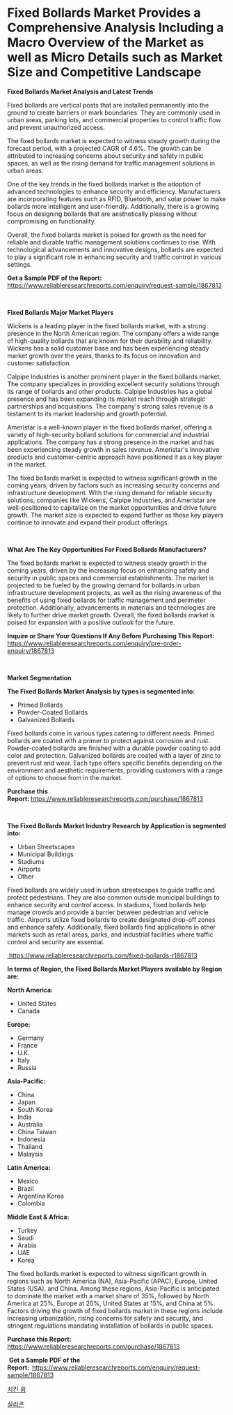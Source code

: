 <p><h1>Fixed Bollards Market Provides a Comprehensive Analysis Including a Macro Overview of the Market as well as Micro Details such as Market Size and Competitive Landscape</h1></p><p><strong>Fixed Bollards Market Analysis and Latest Trends</strong></p>
<p><p>Fixed bollards are vertical posts that are installed permanently into the ground to create barriers or mark boundaries. They are commonly used in urban areas, parking lots, and commercial properties to control traffic flow and prevent unauthorized access.</p><p>The fixed bollards market is expected to witness steady growth during the forecast period, with a projected CAGR of 4.6%. The growth can be attributed to increasing concerns about security and safety in public spaces, as well as the rising demand for traffic management solutions in urban areas.</p><p>One of the key trends in the fixed bollards market is the adoption of advanced technologies to enhance security and efficiency. Manufacturers are incorporating features such as RFID, Bluetooth, and solar power to make bollards more intelligent and user-friendly. Additionally, there is a growing focus on designing bollards that are aesthetically pleasing without compromising on functionality.</p><p>Overall, the fixed bollards market is poised for growth as the need for reliable and durable traffic management solutions continues to rise. With technological advancements and innovative designs, bollards are expected to play a significant role in enhancing security and traffic control in various settings.</p></p>
<p><strong>Get a Sample PDF of the Report:&nbsp;</strong> <a href="https://www.reliableresearchreports.com/enquiry/request-sample/1867813">https://www.reliableresearchreports.com/enquiry/request-sample/1867813</a></p>
<p>&nbsp;</p>
<p><strong>Fixed Bollards Major Market Players</strong></p>
<p><p>Wickens is a leading player in the fixed bollards market, with a strong presence in the North American region. The company offers a wide range of high-quality bollards that are known for their durability and reliability. Wickens has a solid customer base and has been experiencing steady market growth over the years, thanks to its focus on innovation and customer satisfaction.</p><p>Calpipe Industries is another prominent player in the fixed bollards market. The company specializes in providing excellent security solutions through its range of bollards and other products. Calpipe Industries has a global presence and has been expanding its market reach through strategic partnerships and acquisitions. The company's strong sales revenue is a testament to its market leadership and growth potential.</p><p>Ameristar is a well-known player in the fixed bollards market, offering a variety of high-security bollard solutions for commercial and industrial applications. The company has a strong presence in the market and has been experiencing steady growth in sales revenue. Ameristar's innovative products and customer-centric approach have positioned it as a key player in the market.</p><p>The fixed bollards market is expected to witness significant growth in the coming years, driven by factors such as increasing security concerns and infrastructure development. With the rising demand for reliable security solutions, companies like Wickens, Calpipe Industries, and Ameristar are well-positioned to capitalize on the market opportunities and drive future growth. The market size is expected to expand further as these key players continue to innovate and expand their product offerings.</p></p>
<p>&nbsp;</p>
<p><strong>What Are The Key Opportunities For Fixed Bollards Manufacturers?</strong></p>
<p><p>The fixed bollards market is expected to witness steady growth in the coming years, driven by the increasing focus on enhancing safety and security in public spaces and commercial establishments. The market is projected to be fueled by the growing demand for bollards in urban infrastructure development projects, as well as the rising awareness of the benefits of using fixed bollards for traffic management and perimeter protection. Additionally, advancements in materials and technologies are likely to further drive market growth. Overall, the fixed bollards market is poised for expansion with a positive outlook for the future.</p></p>
<p><strong>Inquire or Share Your Questions If Any Before Purchasing This Report:</strong> <a href="https://www.reliableresearchreports.com/enquiry/pre-order-enquiry/1867813">https://www.reliableresearchreports.com/enquiry/pre-order-enquiry/1867813</a></p>
<p>&nbsp;</p>
<p><strong>Market Segmentation</strong></p>
<p><strong>The Fixed Bollards Market Analysis by types is segmented into:</strong></p>
<p><ul><li>Primed Bollards</li><li>Powder-Coated Bollards</li><li>Galvanized Bollards</li></ul></p>
<p><p>Fixed bollards come in various types catering to different needs. Primed bollards are coated with a primer to protect against corrosion and rust. Powder-coated bollards are finished with a durable powder coating to add color and protection. Galvanized bollards are coated with a layer of zinc to prevent rust and wear. Each type offers specific benefits depending on the environment and aesthetic requirements, providing customers with a range of options to choose from in the market.</p></p>
<p><strong>Purchase this Report:&nbsp;</strong><a href="https://www.reliableresearchreports.com/purchase/1867813">https://www.reliableresearchreports.com/purchase/1867813</a></p>
<p>&nbsp;</p>
<p><strong>The Fixed Bollards Market Industry Research by Application is segmented into:</strong></p>
<p><ul><li>Urban Streetscapes</li><li>Municipal Buildings</li><li>Stadiums</li><li>Airports</li><li>Other</li></ul></p>
<p><p>Fixed bollards are widely used in urban streetscapes to guide traffic and protect pedestrians. They are also common outside municipal buildings to enhance security and control access. In stadiums, fixed bollards help manage crowds and provide a barrier between pedestrian and vehicle traffic. Airports utilize fixed bollards to create designated drop-off zones and enhance safety. Additionally, fixed bollards find applications in other markets such as retail areas, parks, and industrial facilities where traffic control and security are essential.</p></p>
<p><a href="https://www.reliableresearchreports.com/fixed-bollards-r1867813">&nbsp;https://www.reliableresearchreports.com/fixed-bollards-r1867813</a></p>
<p><strong>In terms of Region, the Fixed Bollards Market Players available by Region are:</strong></p>
<p>
    <p> <strong> North America: </strong>
        <ul>
            <li>United States</li>
            <li>Canada</li>
        </ul>
        </p> 
    <p> <strong> Europe: </strong>
        <ul>
            <li>Germany</li>
            <li>France</li>
            <li>U.K.</li>
            <li>Italy</li>
            <li>Russia</li>
        </ul>
        </p> 
    <p> <strong> Asia-Pacific: </strong>
        <ul>
            <li>China</li>
            <li>Japan</li>
            <li>South Korea</li>
            <li>India</li>
            <li>Australia</li>
            <li>China Taiwan</li>
            <li>Indonesia</li>
            <li>Thailand</li>
            <li>Malaysia</li>
        </ul>
        </p> 
    <p> <strong> Latin America: </strong>
        <ul>
            <li>Mexico</li>
            <li>Brazil</li>
            <li>Argentina Korea</li>
            <li>Colombia</li>
        </ul>
        </p> 
    <p> <strong> Middle East & Africa: </strong>
        <ul>
            <li>Turkey</li>
            <li>Saudi</li>
            <li>Arabia</li>
            <li>UAE</li>
            <li>Korea</li>
        </ul>
    </p>
    </p>
<p><p>The fixed bollards market is expected to witness significant growth in regions such as North America (NA), Asia-Pacific (APAC), Europe, United States (USA), and China. Among these regions, Asia-Pacific is anticipated to dominate the market with a market share of 35%, followed by North America at 25%, Europe at 20%, United States at 15%, and China at 5%. Factors driving the growth of fixed bollards market in these regions include increasing urbanization, rising concerns for safety and security, and stringent regulations mandating installation of bollards in public spaces.</p></p>
<p><strong>Purchase this Report: </strong><a href="https://www.reliableresearchreports.com/purchase/1867813">https://www.reliableresearchreports.com/purchase/1867813</a></p>
<p>&nbsp;<strong>Get a Sample PDF of the Report:&nbsp;&nbsp;</strong><a href="https://www.reliableresearchreports.com/enquiry/request-sample/1867813">https://www.reliableresearchreports.com/enquiry/request-sample/1867813</a></p>
<p><strong></strong></p>
<p><p><a href="https://medium.com/@minimini78678/%EC%B9%98%ED%82%A8-%EC%9C%99-%EC%8B%9C%EC%9E%A5-%EC%8B%9C%EC%9E%A5-%EC%A0%90%EC%9C%A0%EC%9C%A8-%EC%8B%9C%EC%9E%A5-%EB%8F%99%ED%96%A5-%EB%B0%8F-%EB%AF%B8%EB%9E%98-%EC%84%B1%EC%9E%A5-%ED%83%90%EC%83%89-4cb75e4aaa5b">치킨 윙</a></p><p><a href="https://medium.com/@lilmama456456/%EC%8B%A4%EB%A6%AC%EC%BD%98-%EC%8B%9C%EC%9E%A5-%EB%B6%84%EC%84%9D-%EA%B8%80%EB%A1%9C%EB%B2%8C-%EC%82%B0%EC%97%85-%EC%A0%84%EB%A7%9D-%EB%B0%8F-%EC%98%88%EC%B8%A1-2024%EB%85%84%EB%B6%80%ED%84%B0-2031%EB%85%84%EA%B9%8C%EC%A7%80-1d13ec326635">실리콘</a></p></p>